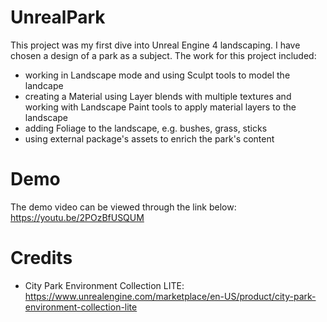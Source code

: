 # UnrealPark

This project was my first dive into Unreal Engine 4 landscaping. I have chosen a design of a park as a subject. The work for this project included:
- working in Landscape mode and using Sculpt tools to model the landcape
- creating a Material using Layer blends with multiple textures and working with Landscape Paint tools to apply material layers to the landscape
- adding Foliage to the landscape, e.g. bushes, grass, sticks
- using external package's assets to enrich the park's content

# Demo

The demo video can be viewed through the link below:
https://youtu.be/2POzBfUSQUM

# Credits

- City Park Environment Collection LITE:
  https://www.unrealengine.com/marketplace/en-US/product/city-park-environment-collection-lite